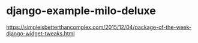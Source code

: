 # django-example-milo-deluxe

https://simpleisbetterthancomplex.com/2015/12/04/package-of-the-week-django-widget-tweaks.html
